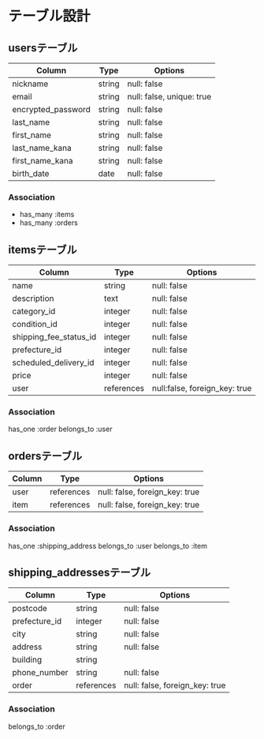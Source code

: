 # テーブル設計

## usersテーブル

|Column            |Type  |Options                  |
|------------------|------|-------------------------|
|nickname          |string|null: false              |
|email             |string|null: false, unique: true|
|encrypted_password|string|null: false              |
|last_name         |string|null: false              |
|first_name        |string|null: false              |
|last_name_kana    |string|null: false              |
|first_name_kana   |string|null: false              |
|birth_date        |date  |null: false              |

### Association

- has_many :items
- has_many :orders

## itemsテーブル

|Column                |Type      |Options                      |
|----------------------|----------|-----------------------------|
|name                  |string    |null: false                  |
|description           |text      |null: false                  |
|category_id           |integer   |null: false                  |
|condition_id          |integer   |null: false                  |
|shipping_fee_status_id|integer   |null: false                  |
|prefecture_id         |integer   |null: false                  |
|scheduled_delivery_id |integer   |null: false                  |
|price                 |integer   |null: false                  |
|user                  |references|null:false, foreign_key: true|

### Association

has_one :order
belongs_to :user

## ordersテーブル

|Column|Type      |Options                       |
|------|----------|------------------------------|
|user  |references|null: false, foreign_key: true|
|item  |references|null: false, foreign_key: true|

### Association

has_one :shipping_address
belongs_to :user
belongs_to :item


## shipping_addressesテーブル

|Column       |Type      |Options                       |
|-------------|----------|------------------------------|
|postcode     |string    |null: false                   |
|prefecture_id|integer   |null: false                   |
|city         |string    |null: false                   |
|address      |string    |null: false                   |
|building     |string    |                              |
|phone_number |string    |null: false                   |
|order        |references|null: false, foreign_key: true|

### Association

belongs_to :order